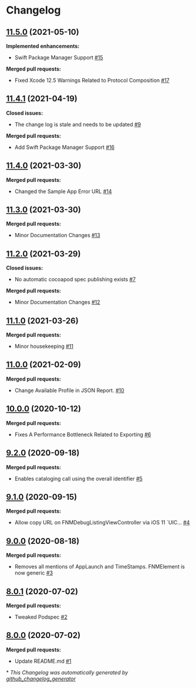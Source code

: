 # Changelog

## [11.5.0](https://github.com/Farfetch/network-monitor-ios/tree/11.5.0) (2021-05-10)

**Implemented enhancements:**

- Swift Package Manager Support [\#15](https://github.com/Farfetch/network-monitor-ios/issues/15)

**Merged pull requests:**

- Fixed Xcode 12.5 Warnings Related to Protocol Composition [\#17](https://github.com/Farfetch/network-monitor-ios/pull/17)

## [11.4.1](https://github.com/Farfetch/network-monitor-ios/tree/11.4.1) (2021-04-19)

**Closed issues:**

- The change log is stale and needs to be updated [\#9](https://github.com/Farfetch/network-monitor-ios/issues/9)

**Merged pull requests:**

- Add Swift Package Manager Support [\#16](https://github.com/Farfetch/network-monitor-ios/pull/16)

## [11.4.0](https://github.com/Farfetch/network-monitor-ios/tree/11.4.0) (2021-03-30)

**Merged pull requests:**

- Changed the Sample App Error URL  [\#14](https://github.com/Farfetch/network-monitor-ios/pull/14)

## [11.3.0](https://github.com/Farfetch/network-monitor-ios/tree/11.3.0) (2021-03-30)

**Merged pull requests:**

- Minor Documentation Changes [\#13](https://github.com/Farfetch/network-monitor-ios/pull/13)

## [11.2.0](https://github.com/Farfetch/network-monitor-ios/tree/11.2.0) (2021-03-29)

**Closed issues:**

- No automatic cocoapod spec publishing exists [\#7](https://github.com/Farfetch/network-monitor-ios/issues/7)

**Merged pull requests:**

- Minor Documentation Changes [\#12](https://github.com/Farfetch/network-monitor-ios/pull/12)

## [11.1.0](https://github.com/Farfetch/network-monitor-ios/tree/11.1.0) (2021-03-26)

**Merged pull requests:**

- Minor housekeeping [\#11](https://github.com/Farfetch/network-monitor-ios/pull/11)

## [11.0.0](https://github.com/Farfetch/network-monitor-ios/tree/11.0.0) (2021-02-09)

**Merged pull requests:**

- Change Available Profile in JSON Report.  [\#10](https://github.com/Farfetch/network-monitor-ios/pull/10)

## [10.0.0](https://github.com/Farfetch/network-monitor-ios/tree/10.0.0) (2020-10-12)

**Merged pull requests:**

- Fixes A Performance Bottleneck Related to Exporting [\#6](https://github.com/Farfetch/network-monitor-ios/pull/6)

## [9.2.0](https://github.com/Farfetch/network-monitor-ios/tree/9.2.0) (2020-09-18)

**Merged pull requests:**

- Enables cataloging call using the overall identifier [\#5](https://github.com/Farfetch/network-monitor-ios/pull/5)

## [9.1.0](https://github.com/Farfetch/network-monitor-ios/tree/9.1.0) (2020-09-15)

**Merged pull requests:**

- Allow copy URL on FNMDebugListingViewController via iOS 11 `UIC… [\#4](https://github.com/Farfetch/network-monitor-ios/pull/4)

## [9.0.0](https://github.com/Farfetch/network-monitor-ios/tree/9.0.0) (2020-08-18)

**Merged pull requests:**

- Removes all mentions of AppLaunch and TimeStamps. FNMElement is now generic [\#3](https://github.com/Farfetch/network-monitor-ios/pull/3)

## [8.0.1](https://github.com/Farfetch/network-monitor-ios/tree/8.0.1) (2020-07-02)

**Merged pull requests:**

- Tweaked Podspec [\#2](https://github.com/Farfetch/network-monitor-ios/pull/2)

## [8.0.0](https://github.com/Farfetch/network-monitor-ios/tree/8.0.0) (2020-07-02)

**Merged pull requests:**

- Update README.md [\#1](https://github.com/Farfetch/network-monitor-ios/pull/1)



\* *This Changelog was automatically generated by [github_changelog_generator](https://github.com/github-changelog-generator/github-changelog-generator)*
